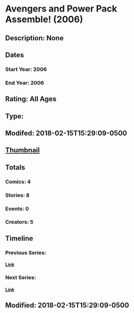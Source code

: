 # Avengers and Power Pack Assemble! (2006)
## Description: None
## Dates
### Start Year: 2006
### End Year: 2006
## Rating: All Ages
## Type: 
## Modifed: 2018-02-15T15:29:09-0500
## [Thumbnail](http://i.annihil.us/u/prod/marvel/i/mg/c/90/5a85ed6c810fd.jpg)
## Totals
### Comics: 4
### Stories: 8
### Events: 0
### Creators: 5
## Timeline
### Previous Series: 
#### [Link]()
### Next Series: 
#### [Link]()
## Modified: 2018-02-15T15:29:09-0500